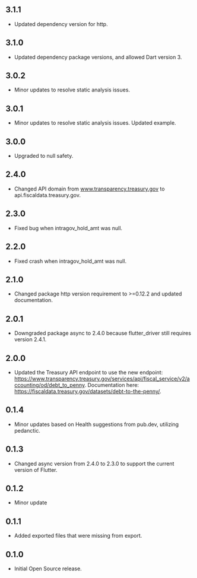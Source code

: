 ## 3.1.1

* Updated dependency version for http.

## 3.1.0

* Updated dependency package versions, and allowed Dart version 3.

## 3.0.2

* Minor updates to resolve static analysis issues.

## 3.0.1

* Minor updates to resolve static analysis issues. Updated example.

## 3.0.0

* Upgraded to null safety.

## 2.4.0

* Changed API domain from www.transparency.treasury.gov to api.fiscaldata.treasury.gov.

## 2.3.0

* Fixed bug when intragov_hold_amt was null.

## 2.2.0

* Fixed crash when intragov_hold_amt was null.

## 2.1.0

* Changed package http version requirement to >=0.12.2 and updated documentation.

## 2.0.1

* Downgraded package async to 2.4.0 because flutter_driver still requires version 2.4.1.

## 2.0.0

* Updated the Treasury API endpoint to use the new endpoint: https://www.transparency.treasury.gov/services/api/fiscal_service/v2/accounting/od/debt_to_penny. Documentation here: https://fiscaldata.treasury.gov/datasets/debt-to-the-penny/.

## 0.1.4

* Minor updates based on Health suggestions from pub.dev, utilizing pedanctic.

## 0.1.3

* Changed async version from 2.4.0 to 2.3.0 to support the current version of Flutter.

## 0.1.2

* Minor update

## 0.1.1
*  Added exported files that were missing from export.

## 0.1.0

* Initial Open Source release.
